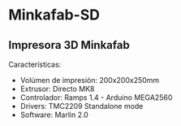 # Minkafab-SD
## Impresora 3D Minkafab
Características:
* Volúmen de impresión: 200x200x250mm
* Extrusor: Directo MK8
* Controlador: Ramps 1.4 - Arduino MEGA2560
* Drivers: TMC2209 Standalone mode
* Software: Marlin 2.0
